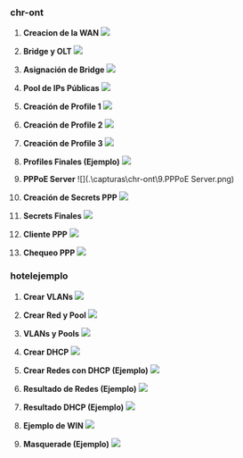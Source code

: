 ### chr-ont

1. **Creacion de la WAN**
   ![](.\capturas\chr-ont\1.CreaciondelaWAN.png)

2. **Bridge y OLT**
   ![](.\capturas\chr-ont\2.BridgevOLT.png)

3. **Asignación de Bridge**
   ![](.\capturas\chr-ont\3.AsignacioBridge.png)

4. **Pool de IPs Públicas**
   ![](.\capturas\chr-ont\4.PoolvIPsPublicas.png)

5. **Creación de Profile 1**
   ![](.\capturas\chr-ont\5.CraciondeProfile1.png)

6. **Creación de Profile 2**
   ![](.\capturas\chr-ont\6.CreaciondeProfile2.png)

7. **Creación de Profile 3**
   ![](.\capturas\chr-ont\7.CraciondeProfile3.png)

8. **Profiles Finales (Ejemplo)**
   ![](.\capturas\chr-ont\8.ProfilesFinalesEJ.png)

9. **PPPoE Server**
   ![](.\capturas\chr-ont\9.PPPoE Server.png)

10. **Creación de Secrets PPP**
    ![](.\capturas\chr-ont\10.CreacionSecretsPPPEJ.png)

11. **Secrets Finales**
    ![](.\capturas\chr-ont\11.FinalSecretsPPP.png)

12. **Cliente PPP**
    ![](.\capturas\chr-ont\12.PPPClient.png)

13. **Chequeo PPP**
    ![](.\capturas\chr-ont\13.CheckPPPEJ.png)


### hotelejemplo

1. **Crear VLANs**
   ![](.\capturas\hotelejemplo\1.CrearVLANs.png)

2. **Crear Red y Pool**
   ![](.\capturas\hotelejemplo\2.CrearRedYPool.png)

3. **VLANs y Pools**
   ![](.\capturas\hotelejemplo\3.VlansYPools.png)

4. **Crear DHCP**
   ![](.\capturas\hotelejemplo\4.CrearDHCP.png)

5. **Crear Redes con DHCP (Ejemplo)**
   ![](.\capturas\hotelejemplo\5.CrearNetowrksDHCP.EJ.png)

6. **Resultado de Redes (Ejemplo)**
   ![](.\capturas\hotelejemplo\6.ResultadoNetworksEJ.png)

7. **Resultado DHCP (Ejemplo)**
   ![](.\capturas\hotelejemplo\7.ResultadoDHCPEJ.png)

8. **Ejemplo de WIN**
   ![](.\capturas\hotelejemplo\8.EjemploWIN.png)

9. **Masquerade (Ejemplo)**
   ![](.\capturas\hotelejemplo\9.MasqueradeEJ.png)
